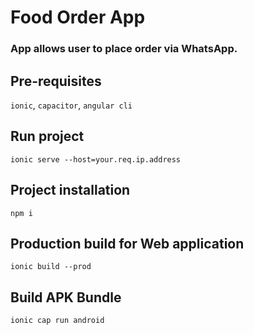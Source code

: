 # Food Order App
### App allows user to place order via WhatsApp.

## Pre-requisites
```ionic```, ```capacitor```, ```angular cli```

## Run project
```ionic serve --host=your.req.ip.address```

## Project installation
```npm i```

## Production build for Web application
```ionic build --prod```

## Build APK Bundle
```ionic cap run android```
